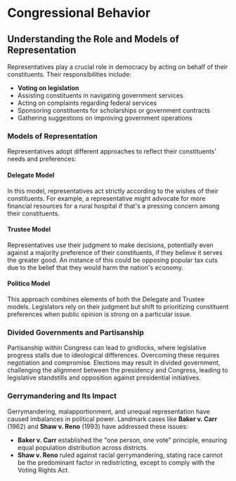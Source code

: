 # Congressional Behavior

## Understanding the Role and Models of Representation

Representatives play a crucial role in democracy by acting on behalf of their constituents. Their responsibilities include:

- **Voting on legislation**
- Assisting constituents in navigating government services
- Acting on complaints regarding federal services
- Sponsoring constituents for scholarships or government contracts
- Gathering suggestions on improving government operations

### Models of Representation

Representatives adopt different approaches to reflect their constituents' needs and preferences:

#### Delegate Model

In this model, representatives act strictly according to the wishes of their constituents. For example, a representative might advocate for more financial resources for a rural hospital if that's a pressing concern among their constituents.

#### Trustee Model

Representatives use their judgment to make decisions, potentially even against a majority preference of their constituents, if they believe it serves the greater good. An instance of this could be opposing popular tax cuts due to the belief that they would harm the nation's economy.

#### Politico Model

This approach combines elements of both the Delegate and Trustee models. Legislators rely on their judgment but shift to prioritizing constituent preferences when public opinion is strong on a particular issue.

### Divided Governments and Partisanship

Partisanship within Congress can lead to gridlocks, where legislative progress stalls due to ideological differences. Overcoming these requires negotiation and compromise. Elections may result in divided government, challenging the alignment between the presidency and Congress, leading to legislative standstills and opposition against presidential initiatives.

### Gerrymandering and Its Impact

Gerrymandering, malapportionment, and unequal representation have caused imbalances in political power. Landmark cases like **Baker v. Carr** (1962) and **Shaw v. Reno** (1993) have addressed these issues:

- **Baker v. Carr** established the "one person, one vote" principle, ensuring equal population distribution across districts.
- **Shaw v. Reno** ruled against racial gerrymandering, stating race cannot be the predominant factor in redistricting, except to comply with the Voting Rights Act.


